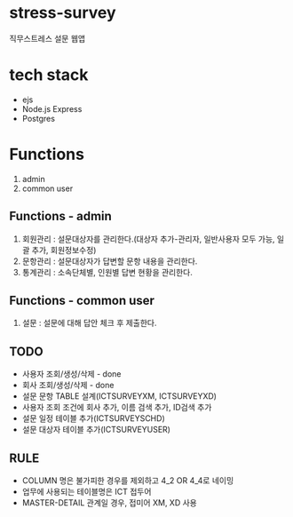 # stress-survey

직무스트레스 설문 웹앱

# tech stack

- ejs
- Node.js Express
- Postgres

# Functions

1. admin
2. common user

## Functions - admin

1. 회원관리 : 설문대상자를 관리한다.(대상자 추가-관리자, 일반사용자 모두 가능, 일괄 추가, 회원정보수정)
2. 문항관리 : 설문대상자가 답변할 문항 내용을 관리한다.
3. 통계관리 : 소속단체별, 인원별 답변 현황을 관리한다.

## Functions - common user

1. 설문 : 설문에 대해 답안 체크 후 제출한다.

## TODO

- 사용자 조회/생성/삭제 - done
- 회사 조회/생성/삭제 - done
- 설문 문항 TABLE 설계(ICTSURVEYXM, ICTSURVEYXD)
- 사용자 조회 조건에 회사 추가, 이름 검색 추가, ID검색 추가
- 설문 일정 테이블 추가(ICTSURVEYSCHD)
- 설문 대상자 테이블 추가(ICTSURVEYUSER)

## RULE

- COLUMN 명은 불가피한 경우를 제외하고 4_2 OR 4_4로 네이밍
- 업무에 사용되는 테이블명은 ICT 접두어
- MASTER-DETAIL 관계일 경우, 접미어 XM, XD 사용
